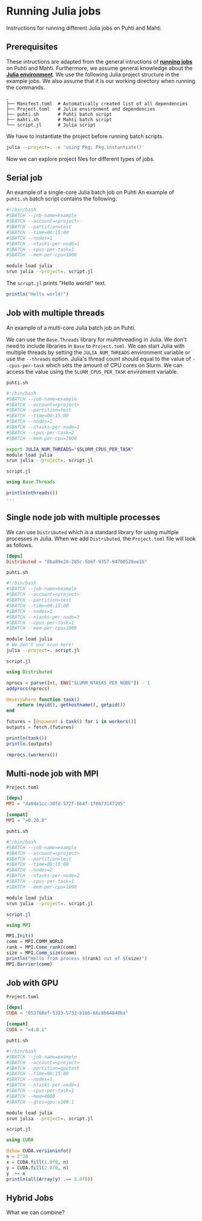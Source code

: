 # Running Julia jobs
Instructions for running different Julia jobs on Puhti and Mahti.


## Prerequisites
These intructions are adapted from the general intructions of [**running jobs**](../../computing/running/getting-started.md) on Puhti and Mahti.
Furthermore, we assume general knowledge about the [**Julia environment**](../../apps/julia.md).
We use the following Julia project structure in the example jobs.
We also assume that it is our working directory when running the commands.

```
.
├── Manifest.toml  # Automatically created list of all dependencies
├── Project.toml   # Julia environment and dependencies
├── puhti.sh       # Puhti batch script
├── mahti.sh       # Mahti batch script
└── script.jl      # Julia script
```

We have to instantiate the project before running batch scripts.

```bash
julia --project=. -e 'using Pkg; Pkg.instantiate()'
```

Now we can explore project files for different types of jobs.


## Serial job
An example of a single-core Julia batch job on Puhti
An example of `puhti.sh` batch script contains the following:

```bash
#!/bin/bash
#SBATCH --job-name=example
#SBATCH --account=<project>
#SBATCH --partition=test
#SBATCH --time=00:15:00
#SBATCH --nodes=1
#SBATCH --ntasks-per-node=1
#SBATCH --cpus-per-task=1
#SBATCH --mem-per-cpu=1000

module load julia
srun julia --project=. script.jl
```

The `script.jl` prints "Hello world!" text.

```julia
println("Hello world!")
```


## Job with multiple threads
An example of a multi-core Julia batch job on Puhti.

We can use the `Base.Threads` library for multithreading in Julia.
We don't need to include libraries in `Base` to `Project.toml`.
We can start Julia with multiple threads by setting the `JULIA_NUM_THREADS` environment variable or use the `--threads` option.
Julia's thread count should equal to the value of `--cpus-per-task` which sets the amount of CPU cores on Slurm.
We can access the value using the `SLURM_CPUS_PER_TASK` enviroment variable.

`puhti.sh`

```bash
#!/bin/bash
#SBATCH --job-name=example
#SBATCH --account=<project>
#SBATCH --partition=test
#SBATCH --time=00:15:00
#SBATCH --nodes=1
#SBATCH --ntasks-per-node=1
#SBATCH --cpus-per-task=2
#SBATCH --mem-per-cpu=1000

export JULIA_NUM_THREADS="$SLURM_CPUS_PER_TASK"
module load julia
srun julia --project=. script.jl
```

`script.jl`

```julia
using Base.Threads

println(nthreads())
...
```


## Single node job with multiple processes
We can use `Distributed` which is a standard library for using multiple processes in Julia.
When we add `Distributed`, the `Project.toml` file will look as follows.

```toml
[deps]
Distributed = "8ba89e20-285c-5b6f-9357-94700520ee1b"
```

`puhti.sh`

```bash
#!/bin/bash
#SBATCH --job-name=example
#SBATCH --account=<project>
#SBATCH --partition=test
#SBATCH --time=00:15:00
#SBATCH --nodes=1
#SBATCH --ntasks-per-node=3
#SBATCH --cpus-per-task=1
#SBATCH --mem-per-cpu=1000

module load julia
# We don't use srun here!
julia --project=. script.jl
```

`script.jl`

```julia
using Distributed

nprocs = parse(Int, ENV["SLURM_NTASKS_PER_NODE"]) - 1
addprocs(nprocs)

@everywhere function task()
    return (myid(), gethostname(), getpid())
end

futures = [@spawnat i task() for i in workers()]
outputs = fetch.(futures)

println(task())
println.(outputs)

rmprocs.(workers())
```


## Multi-node job with MPI

`Project.toml`

```toml
[deps]
MPI = "da04e1cc-30fd-572f-bb4f-1f8673147195"

[compat]
MPI = "=0.20.8"
```

`puhti.sh`

```bash
#!/bin/bash
#SBATCH --job-name=example
#SBATCH --account=<project>
#SBATCH --partition=test
#SBATCH --time=00:15:00
#SBATCH --nodes=2
#SBATCH --ntasks-per-node=2
#SBATCH --cpus-per-task=1
#SBATCH --mem-per-cpu=1000

module load julia
srun julia --project=. script.jl
```

`script.jl`

```julia
using MPI

MPI.Init()
comm = MPI.COMM_WORLD
rank = MPI.Comm_rank(comm)
size = MPI.Comm_size(comm)
println("Hello from process $(rank) out of $(size)")
MPI.Barrier(comm)
```


## Job with GPU

`Project.toml`

```toml
[deps]
CUDA = "052768ef-5323-5732-b1bb-66c8b64840ba"

[compat]
CUDA = "=4.0.1"
```

`puhti.sh`

```bash
#!/bin/bash
#SBATCH --job-name=example
#SBATCH --account=<project>
#SBATCH --partition=gputest
#SBATCH --time=00:15:00
#SBATCH --nodes=1
#SBATCH --ntasks-per-node=1
#SBATCH --cpus-per-task=1
#SBATCH --mem=4000
#SBATCH --gres=gpu:v100:1

module load julia
srun julia --project=. script.jl
```

`script.jl`

```julia
using CUDA

@show CUDA.versioninfo()
n = 2^20
x = CUDA.fill(1.0f0, n)
y = CUDA.fill(2.0f0, n)
y .+= x
println(all(Array(y) .== 3.0f0))
```


## Hybrid Jobs
What we can combine?

